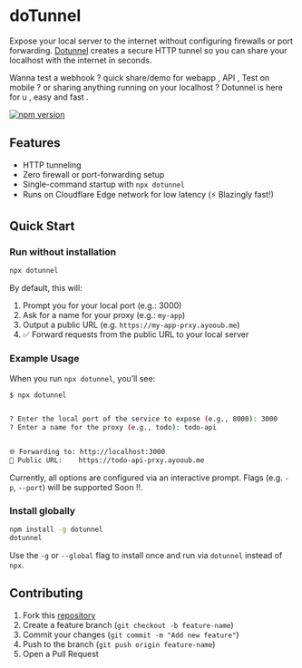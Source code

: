 # doTunnel

Expose your local server to the internet without configuring firewalls or port forwarding. [Dotunnel](https://github.com/jounaidayoub/do) creates a secure HTTP tunnel so you can share your localhost with the internet in seconds. 

Wanna test a webhook ? quick share/demo for webapp , API , Test on mobile ? or sharing anything running on your localhost ? Dotunnel is here for u , easy and fast .

[![npm version](https://badge.fury.io/js/dotunnel.svg)](https://badge.fury.io/js/dotunnel) 


## Features

- HTTP tunneling
- Zero firewall or port-forwarding setup
- Single-command startup with `npx dotunnel`
- Runs on Cloudflare Edge network for low latency (⚡ Blazingly fast!)

## Quick Start

### Run without installation

```bash
npx dotunnel
```

By default, this will:

1. Prompt you for your local port (e.g.: 3000)
2. Ask for a name for your proxy (e.g.: `my-app`)
3. Output a public URL (e.g. `https://my-app-prxy.ayooub.me`)
4. ✅ Forward requests from the public URL to your local server

### Example Usage

When you run `npx dotunnel`, you’ll see:

```bash
$ npx dotunnel


? Enter the local port of the service to expose (e.g., 8000): 3000
? Enter a name for the proxy (e.g., todo): todo-api


🌐 Forwarding to: http://localhost:3000
🔗 Public URL:    https://todo-api-prxy.ayooub.me
```

Currently, all options are configured via an interactive prompt. Flags (e.g. `-p`, `--port`) will be supported Soon !!.

### Install globally

```bash
npm install -g dotunnel
dotunnel
```

Use the `-g` or `--global` flag to install once and run via `dotunnel` instead of `npx`.

## Contributing

1. Fork this  [repository](https://github.com/jounaidayoub/do-client)
2. Create a feature branch (`git checkout -b feature-name`)
3. Commit your changes (`git commit -m "Add new feature"`)
4. Push to the branch (`git push origin feature-name`)
5. Open a Pull Request

